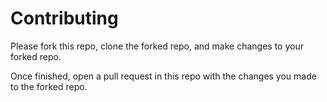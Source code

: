 # Contributing

Please fork this repo, clone the forked repo, and make changes to your forked repo.

Once finished, open a pull request in this repo with the changes you made to the forked repo.
